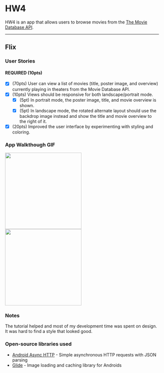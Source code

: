 # HW4
HW4 is an app that allows users to browse movies from the [The Movie Database API](http://docs.themoviedb.apiary.io/#).

---

## Flix

### User Stories

#### REQUIRED (10pts)
- [X] (70pts) User can view a list of movies (title, poster image, and overview) currently playing in theaters from the Movie Database API.
- [X] (10pts) Views should be responsive for both landscape/portrait mode.
   - [X] (5pt) In portrait mode, the poster image, title, and movie overview is shown.
   - [X] (5pt) In landscape mode, the rotated alternate layout should use the backdrop image instead and show the title and movie overview to the right of it.
- [X] (20pts) Improved the user interface by experimenting with styling and coloring.

### App Walkthough GIF
<img src="https://github.com/jacobmchang/HW4/blob/master/portrait.gif" width=250><br>
<img src="https://github.com/jacobmchang/HW4/blob/master/landscape.gif" width=250><br>

### Notes
The tutorial helped and most of my development time was spent on design. It was hard to find a style that looked good.

### Open-source libraries used
- [Android Async HTTP](https://github.com/codepath/CPAsyncHttpClient) - Simple asynchronous HTTP requests with JSON parsing
- [Glide](https://github.com/bumptech/glide) - Image loading and caching library for Androids
